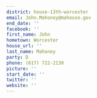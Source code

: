 ```yaml
---
district: house-13th-worcester
email: John.Mahoney@mahouse.gov
end_date: ''
facebook: ''
first_name: John
hometown: Worcester
house_url: ''
last_name: Mahoney
party: D
phone: (617) 722-2130
picture: ''
start_date: ''
twitter: ''
website: ''
---
```

